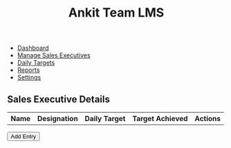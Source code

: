 
<html lang="en">
<head>
    <meta charset="UTF-8">
    <meta name="viewport" content="width=device-width, initial-scale=1.0">
    <title>Ankit Team LMS</title>
    <link rel="stylesheet" href="styles.css">
</head>
<body>
    <div class="container">
        <header>
            <h1>Ankit Team LMS</h1>
        </header>
        <nav>
            <ul>
                <li><a href="#">Dashboard</a></li>
                <li><a href="#">Manage Sales Executives</a></li>
                <li><a href="#">Daily Targets</a></li>
                <li><a href="#">Reports</a></li>
                <li><a href="#">Settings</a></li>
            </ul>
        </nav>
        <main>
            <h2>Sales Executive Details</h2>
            <table id="salesTable">
                <tr>
                    <th>Name</th>
                    <th>Designation</th>
                    <th>Daily Target</th>
                    <th>Target Achieved</th>
                    <th>Actions</th>
                </tr>
            </table>
            <button onclick="addEntry()">Add Entry</button>
        </main>
    </div>
    <script src="script.js"></script>
</body>
</html>
